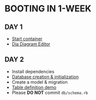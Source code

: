 # BOOTING IN 1-WEEK

## DAY 1

- [Start container](../docker/)
- [Dia Diagram Editor](http://dia-installer.de/index.html.en)

## DAY 2

- Install dependencies
- [Database creation & initialization](postgresql/)
- Create a model & migration
- [Table definition demo](../db/migrate/20210804025823_devise_create_users.rb)
- Please **DO NOT** commit `db/schema.rb`
